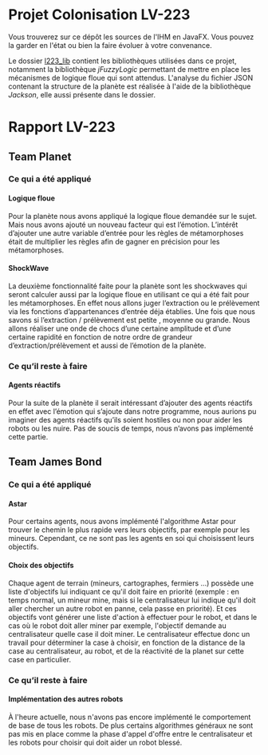 # Projet Colonisation LV-223

Vous trouverez sur ce dépôt les sources de l'IHM en JavaFX. Vous 
pouvez la garder en l'état ou bien la faire évoluer à votre 
convenance.

Le dossier [l223_lib](exec_jar/l223_lib) contient les bibliothèques
utilisées dans ce projet, notamment la bibliothèque _jFuzzyLogic_
permettant de mettre en place les mécanismes de logique floue qui 
sont attendus. 
L'analyse du fichier JSON contenant la structure de la planète est
réalisée à l'aide de la bibliothèque _Jackson_, elle aussi présente 
dans le dossier.

# Rapport LV-223
## Team Planet
### Ce qui a été appliqué 
#### Logique floue
Pour la planète nous avons appliqué la logique floue demandée sur le sujet. Mais nous avons ajouté un nouveau facteur qui est l’émotion. L’intérêt d’ajouter une autre variable d’entrée pour les règles de métamorphoses était de multiplier les règles afin de gagner en précision pour les métamorphoses.

#### ShockWave
La deuxième fonctionnalité faite pour la planète sont les shockwaves qui seront calculer aussi par la logique floue en utilisant ce qui a été fait pour les métamorphoses. En effet nous allons juger l’extraction ou le prélèvement via les fonctions d’appartenances d’entrée déja établies. Une fois que nous savons si l’extraction / prélèvement est petite , moyenne ou grande. Nous allons réaliser une onde de chocs d’une certaine amplitude et d’une certaine rapidité en fonction de notre ordre de grandeur d’extraction/prélèvement et aussi de l’émotion de la planète.

### Ce qu’il reste à faire
#### Agents réactifs
Pour la suite de la planète il serait intéressant d’ajouter des agents réactifs en effet avec l’émotion qui s’ajoute dans notre programme, nous aurions pu imaginer des agents réactifs qu’ils soient hostiles ou non pour aider les robots ou les nuire. Pas de soucis de temps, nous n’avons pas implémenté cette partie.


## Team James Bond
### Ce qui a été appliqué 
#### Astar
Pour certains agents, nous avons implémenté l'algorithme Astar pour trouver le chemin le plus rapide vers leurs objectifs, par exemple pour les mineurs. Cependant, ce ne sont pas les agents en soi qui choisissent leurs objectifs.

#### Choix des objectifs
Chaque agent de terrain (mineurs, cartographes, fermiers ...) possède une liste d'objectifs lui indiquant ce qu'il doit faire en priorité (exemple : en temps normal, un mineur mine, mais si le centralisateur lui indique qu'il doit aller chercher un autre robot en panne, cela passe en priorité). Et ces objectifs vont générer une liste d'action à effectuer pour le robot, et dans le cas où le robot doit aller miner par exemple, l'objectif demande au centralisateur quelle case il doit miner. Le centralisateur effectue donc un travail pour déterminer la case à choisir, en fonction de la distance de la case au centralisateur, au robot, et de la réactivité de la planet sur cette case en particulier.

### Ce qu’il reste à faire
#### Implémentation des autres robots
À l'heure actuelle, nous n'avons pas encore implémenté le comportement de base de tous les robots. De plus certains algorithmes généraux ne sont pas mis en place comme la phase d'appel d'offre entre le centralisateur et les robots pour choisir qui doit aider un robot blessé.
